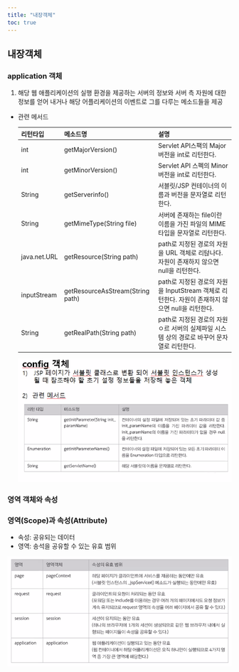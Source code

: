 ```yaml
---
title: "내장객체"
toc: true
---
```


## 내장객체

### application 객체

1. 해당 웹 애플리케이션의 실행 환경을 제공하는 서버의 정보와 서버 측 자원에 대한 정보를 얻어 내거나 해당 어플리케이션의 이벤트로 그를 다루는 메소드들을 제공

- 관련 메서드

  | 리턴타입     | 메소드명                         | 설명                                                         |
  | ------------ | -------------------------------- | ------------------------------------------------------------ |
  | int          | getMajorVersion()                | Servlet API스팩의 Major버전을 int로 리턴한다.                |
  | int          | getMinorVersion()                | Servlet API 스펙의 Minor 버전을 int로 리턴한다.              |
  | String       | getServerinfo()                  | 서블릿/JSP 컨테이너의 이름과 버전을 문자열로 리턴한다.       |
  | String       | getMimeType(String file)         | 서버에 존재하는 file이란 이름을 가진 파일의 MIME 타입을 문자열로 리턴한다. |
  | java.net.URL | getResource(String path)         | path로 지정된 경로의 자원을 URL 객체로 리턶나다. 자원이 존재하지 않으면 null을 리턴한다. |
  | inputStream  | getResourceAsStream(String path) | path로 지정된 경로의 자원을 InputStream 객체로 리턴한다. 자원이 존재하지 않으면 null을 리턴한다. |
  | String       | getRealPath(String path)         | path로 지정된 경로의 자원ㅇ르 서버의 실제파일 시스템 상의 경로로 바꾸어 문자열로 리턴한다. |

  ![image-20240305121509940](../../../images/Untitled/image-20240305121509940.png)

### 영역 객체와 속성

### 영역(Scope)과 속성(Attribute)

- 속성: 공유되는 데이터
- 영역: 송석을 공유할 수 있는 유효 범위

![image-20240305142830059](../../../images/Untitled/image-20240305142830059.png)